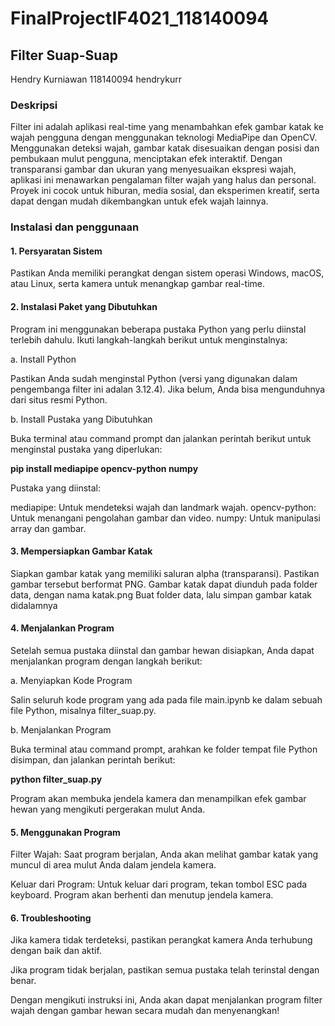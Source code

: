 # FinalProjectIF4021_118140094
## Filter Suap-Suap

Hendry Kurniawan  118140094  hendrykurr

### Deskripsi
Filter ini adalah aplikasi real-time yang menambahkan efek gambar katak ke wajah pengguna dengan menggunakan teknologi MediaPipe dan OpenCV. Menggunakan deteksi wajah, gambar katak disesuaikan dengan posisi dan pembukaan mulut pengguna, menciptakan efek interaktif. Dengan transparansi gambar dan ukuran yang menyesuaikan ekspresi wajah, aplikasi ini menawarkan pengalaman filter wajah yang halus dan personal. Proyek ini cocok untuk hiburan, media sosial, dan eksperimen kreatif, serta dapat dengan mudah dikembangkan untuk efek wajah lainnya.

### Instalasi dan penggunaan
#### **1. Persyaratan Sistem**

Pastikan Anda memiliki perangkat dengan sistem operasi Windows, macOS, atau Linux, serta kamera untuk menangkap gambar real-time.

#### **2. Instalasi Paket yang Dibutuhkan**

Program ini menggunakan beberapa pustaka Python yang perlu diinstal terlebih dahulu. Ikuti langkah-langkah berikut untuk menginstalnya:

a. Install Python

Pastikan Anda sudah menginstal Python (versi yang digunakan dalam pengembanga filter ini adalan 3.12.4). Jika belum, Anda bisa mengunduhnya dari situs resmi Python.

b. Install Pustaka yang Dibutuhkan

Buka terminal atau command prompt dan jalankan perintah berikut untuk menginstal pustaka yang diperlukan:

**pip install mediapipe opencv-python numpy**

Pustaka yang diinstal:

mediapipe: Untuk mendeteksi wajah dan landmark wajah.
opencv-python: Untuk menangani pengolahan gambar dan video.
numpy: Untuk manipulasi array dan gambar.

#### **3. Mempersiapkan Gambar Katak**

Siapkan gambar katak yang memiliki saluran alpha (transparansi). Pastikan gambar tersebut berformat PNG.
Gambar katak dapat diunduh pada folder data, dengan nama katak.png
Buat folder data, lalu simpan gambar katak didalamnya

#### **4. Menjalankan Program**

Setelah semua pustaka diinstal dan gambar hewan disiapkan, Anda dapat menjalankan program dengan langkah berikut:

a. Menyiapkan Kode Program

Salin seluruh kode program yang ada pada file main.ipynb ke dalam sebuah file Python, misalnya filter_suap.py.

b. Menjalankan Program

Buka terminal atau command prompt, arahkan ke folder tempat file Python disimpan, dan jalankan perintah berikut:

**python filter_suap.py**

Program akan membuka jendela kamera dan menampilkan efek gambar hewan yang mengikuti pergerakan mulut Anda.

#### **5. Menggunakan Program**

Filter Wajah: Saat program berjalan, Anda akan melihat gambar katak yang muncul di area mulut Anda dalam jendela kamera.

Keluar dari Program: Untuk keluar dari program, tekan tombol ESC pada keyboard. Program akan berhenti dan menutup jendela kamera.

#### **6. Troubleshooting**

Jika kamera tidak terdeteksi, pastikan perangkat kamera Anda terhubung dengan baik dan aktif.

Jika program tidak berjalan, pastikan semua pustaka telah terinstal dengan benar.

Dengan mengikuti instruksi ini, Anda akan dapat menjalankan program filter wajah dengan gambar hewan secara mudah dan menyenangkan!
